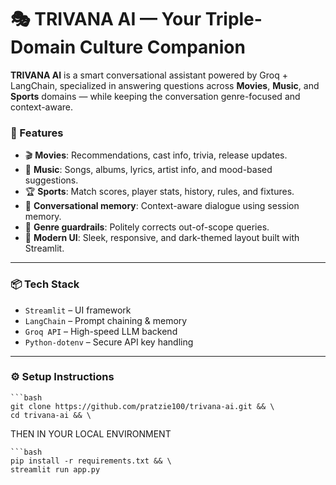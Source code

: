 # 🎭 TRIVANA AI — Your Triple-Domain Culture Companion

**TRIVANA AI** is a smart conversational assistant powered by Groq + LangChain, specialized in answering questions across **Movies**, **Music**, and **Sports** domains — while keeping the conversation genre-focused and context-aware.

### 🚀 Features

- 🎬 **Movies**: Recommendations, cast info, trivia, release updates.
- 🎵 **Music**: Songs, albums, lyrics, artist info, and mood-based suggestions.
- 🏆 **Sports**: Match scores, player stats, history, rules, and fixtures.
- 🧠 **Conversational memory**: Context-aware dialogue using session memory.
- 🧾 **Genre guardrails**: Politely corrects out-of-scope queries.
- 🌈 **Modern UI**: Sleek, responsive, and dark-themed layout built with Streamlit.

---

### 📦 Tech Stack

- `Streamlit` – UI framework  
- `LangChain` – Prompt chaining & memory  
- `Groq API` – High-speed LLM backend  
- `Python-dotenv` – Secure API key handling  

---

### ⚙️ Setup Instructions

    ```bash
    git clone https://github.com/pratzie100/trivana-ai.git && \
    cd trivana-ai && \

THEN IN YOUR LOCAL ENVIRONMENT

    ```bash
    pip install -r requirements.txt && \
    streamlit run app.py


